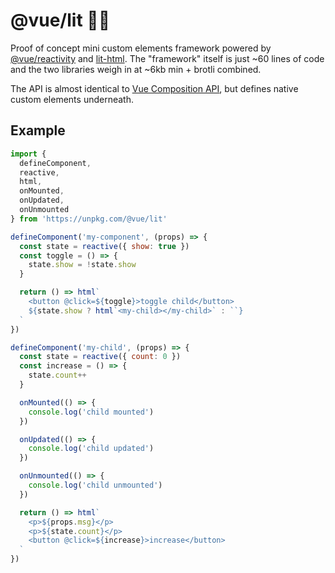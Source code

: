 # @vue/lit 🖖🔥

Proof of concept mini custom elements framework powered by [@vue/reactivity](https://github.com/vuejs/vue-next/tree/master/packages/reactivity) and [lit-html](https://lit-html.polymer-project.org/). The "framework" itself is just ~60 lines of code and the two libraries weigh in at ~6kb min + brotli combined.

The API is almost identical to [Vue Composition API](https://composition-api.vuejs.org), but defines native custom elements underneath.

## Example

```js
import {
  defineComponent,
  reactive,
  html,
  onMounted,
  onUpdated,
  onUnmounted
} from 'https://unpkg.com/@vue/lit'

defineComponent('my-component', (props) => {
  const state = reactive({ show: true })
  const toggle = () => {
    state.show = !state.show
  }

  return () => html`
    <button @click=${toggle}>toggle child</button>
    ${state.show ? html`<my-child></my-child>` : ``}
  `
})

defineComponent('my-child', (props) => {
  const state = reactive({ count: 0 })
  const increase = () => {
    state.count++
  }

  onMounted(() => {
    console.log('child mounted')
  })

  onUpdated(() => {
    console.log('child updated')
  })

  onUnmounted(() => {
    console.log('child unmounted')
  })

  return () => html`
    <p>${props.msg}</p>
    <p>${state.count}</p>
    <button @click=${increase}>increase</button>
  `
})
```
